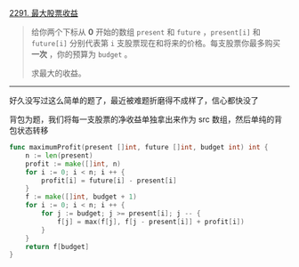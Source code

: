 [2291. 最大股票收益](https://leetcode.cn/problems/maximum-profit-from-trading-stocks/)

> 给你两个下标从 **0** 开始的数组 `present` 和 `future` ，`present[i]` 和 `future[i]` 分别代表第 `i` 支股票现在和将来的价格。每支股票你最多购买 **一次** ，你的预算为 `budget` 。
>
> 求最大的收益。

---

好久没写过这么简单的题了，最近被难题折磨得不成样了，信心都快没了

背包为题，我们将每一支股票的净收益单独拿出来作为 src 数组，然后单纯的背包状态转移

```go
func maximumProfit(present []int, future []int, budget int) int {
    n := len(present)
    profit := make([]int, n)
    for i := 0; i < n; i ++ {
        profit[i] = future[i] - present[i]
    }
    f := make([]int, budget + 1)
    for i := 0; i < n; i ++ {
        for j := budget; j >= present[i]; j -- {
            f[j] = max(f[j], f[j - present[i]] + profit[i])
        }
    }
    return f[budget]
}
```


